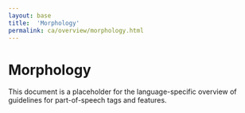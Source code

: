 ```yaml
---
layout: base
title:  'Morphology'
permalink: ca/overview/morphology.html
---
```


# Morphology

This document is a placeholder for the language-specific overview of
guidelines for part-of-speech tags and features.
